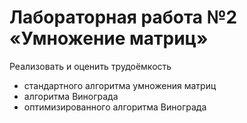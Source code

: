 # Лабораторная работа №2 «Умножение матриц»
Реализовать и оценить трудоёмкость
* стандартного алгоритма умножения матриц
* алгоритма Винограда
* оптимизированного алгоритма Винограда
